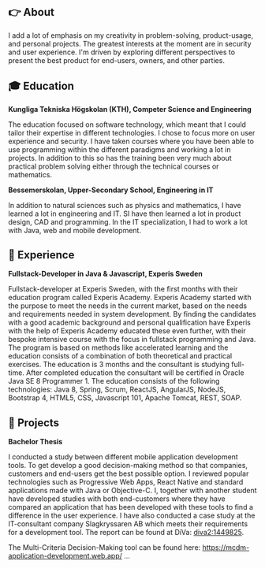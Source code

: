 ## :point_right: About

I add a lot of emphasis on my creativity in problem-solving, product-usage, and
personal projects. The greatest interests at the moment are in security and
user experience. I'm driven by exploring different perspectives to present the
best product for end-users, owners, and other parties.


## :mortar_board: Education 

**Kungliga Tekniska Högskolan (KTH), Competer Science and Engineering**

The education focused on software technology, which meant that I could
tailor their expertise in different technologies. I chose to focus more on
user experience and security. I have taken courses where you have been able to use
programming within the different paradigms and working a lot in projects. In addition to this so has
the training been very much about practical problem solving either through the technical courses
or mathematics.

**Bessemerskolan, Upper-Secondary School, Engineering in IT**

In addition to natural sciences such as physics and mathematics, I have learned a lot in
engineering and IT. SI have then learned a lot in product design, CAD and
programming. In the IT specialization, I had to work a lot with Java, web and mobile development.


## :briefcase: Experience

**Fullstack-Developer in Java & Javascript, Experis Sweden**

Fullstack-developer at Experis Sweden, with the first months with their education program called Experis Academy.
Experis Academy started with the purpose to meet the needs in the current market, based on the needs and requirements needed in system development. By finding the candidates with a good academic background and personal qualification have Experis with the help of Experis Academy educated these even further, with their bespoke intensive course with the focus in fullstack programming and Java. The program is based on methods like accelerated learning and the education consists of a combination of both theoretical and practical exercises. The education is 3 months and the consultant is studying full-time. After completed education the consultant will be certified in Oracle Java SE 8 Programmer 1. The education consists of the following technologies: Java 8, Spring, Scrum, ReactJS, AngularJS, NodeJS, Bootstrap 4, HTML5, CSS, Javascript 101, Apache Tomcat, REST, SOAP.


## :open_file_folder: Projects

**Bachelor Thesis**

I conducted a study between different mobile application development tools. To get
develop a good decision-making method so that companies, customers and end-users get the best possible
option. I reviewed popular technologies such as Progressive Web Apps, React Native
and standard applications made with Java or Objective-C. I, together with
another student have developed studies with both end-customers where they have compared an application that
has been developed with these tools to find a difference in the user experience. I have also 
conducted a case study at the IT-consultant company Slagkryssaren AB which meets their requirements for a development tool.
The report can be found at DiVa: [diva2:1449825](http://www.diva-portal.org/smash/record.jsf?pid=diva2%3A1449825&dswid=5665).

The Multi-Criteria Decision-Making tool can be found here:
https://mcdm-application-development.web.app/
...

<!---
sebastian-porling/sebastian-porling is a ✨ special ✨ repository because its `README.md` (this file) appears on your GitHub profile.
You can click the Preview link to take a look at your changes.
--->
